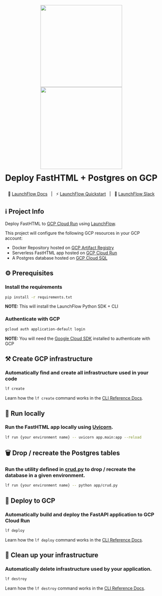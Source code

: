 <div align="center" style="display: flex; flex-direction: column; justify-content: center;">
    <a style="align-self: center" href="https://launchflow.com/#gh-dark-mode-only" target="_blank">
        <img  height="auto" width="270" src="https://storage.googleapis.com/launchflow-public-images/launchflow-logo-dark.png#gh-dark-mode-only">
    </a>
    <a style="align-self: center" href="https://launchflow.com/#gh-light-mode-only" target="_blank">
        <img  height="auto" width="270" src="https://storage.googleapis.com/launchflow-public-images/launchflow-logo-light.svg#gh-light-mode-only">
    </a>
    <div style="display: flex; align-content: center; gap: 4px; justify-content: center; margin-top: 12px; margin-bottom: 12px;  border-bottom: none;">
        <h1 style="margin-top: 0px; margin-bottom: 0px; border-bottom: none;">
            Deploy FastHTML + Postgres on GCP
        </h1>
    </div>
</div>
<div style="text-align: center;" align="center">

📖 [LaunchFlow Docs](https://docs.launchflow.com/) &nbsp; | &nbsp; ⚡ [LaunchFlow Quickstart](https://docs.launchflow.com/docs/get-started) &nbsp; | &nbsp; 👋 [LaunchFlow Slack](https://join.slack.com/t/launchflowusers/shared_invite/zt-27wlowsza-Uiu~8hlCGkvPINjmMiaaMQ)

</div>

## ℹ️ Project Info

Deploy FastHTML to [GCP Cloud Run](https://cloud.google.com/run) using [LaunchFlow](https://launchflow.com/).

This project will configure the following GCP resources in your GCP account:
- Docker Repository hosted on [GCP Artifact Registry](https://cloud.google.com/artifact-registry)
- Serverless FastHTML app hosted on [GCP Cloud Run](https://cloud.google.com/run)
- A Postgres database hosted on [GCP Cloud SQL](https://cloud.google.com/sql)

## ⚙️ Prerequisites

### Install the requirements
```bash
pip install -r requirements.txt
```

<strong>NOTE:</strong> This will install the LaunchFlow Python SDK + CLI

### Authenticate with GCP
```bash
gcloud auth application-default login
```
<strong>NOTE:</strong> You will need the [Google Cloud SDK](https://cloud.google.com/sdk/docs/install) installed to authenticate with GCP


## ⚒️ Create GCP infrastructure

### Automatically find and create all infrastructure used in your code

```bash
lf create
```

Learn how the `lf create` command works in the [CLI Reference Docs](https://docs.launchflow.com/reference/cli#launchflow-create).

## 🏃 Run locally

### Run the FastHTML app locally using [Uvicorn](https://www.uvicorn.org/).

```bash
lf run {your environment name} -- uvicorn app.main:app --reload
```

## 🗑️ Drop / recreate the Postgres tables

### Run the utility defined in [crud.py](/fasthtml-postgres/gcp/app/crud.py) to drop / recreate the database in a given environment.

```bash
lf run {your environment name} -- python app/crud.py
```

## 🚀 Deploy to GCP

### Automatically <strong>build</strong> and <strong>deploy</strong> the FastAPI application to GCP Cloud Run

```bash
lf deploy
```

Learn how the `lf deploy` command works in the [CLI Reference Docs](https://docs.launchflow.com/reference/cli#launchflow-deploy).

## 🧹 Clean up your infrastructure

### Automatically delete infrastructure used by your application.

```bash
lf destroy
```

Learn how the `lf destroy` command works in the [CLI Reference Docs](https://docs.launchflow.com/reference/cli#launchflow-destroy).

